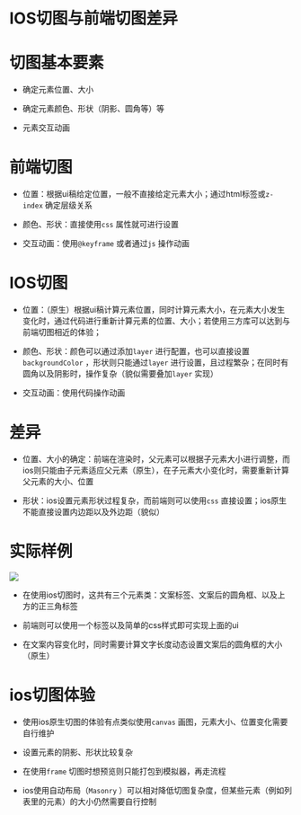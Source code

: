# IOS切图与前端切图差异
# 切图基本要素

- 确定元素位置、大小

- 确定元素颜色、形状（阴影、圆角等）等

- 元素交互动画

# 前端切图

- 位置：根据ui稿给定位置，一般不直接给定元素大小；通过html标签或`z-index` 确定层级关系

- 颜色、形状：直接使用`css` 属性就可进行设置

- 交互动画：使用`@keyframe` 或者通过`js` 操作动画

# IOS切图

- 位置：（原生）根据ui稿计算元素位置，同时计算元素大小，在元素大小发生变化时，通过代码进行重新计算元素的位置、大小；若使用三方库可以达到与前端切图相近的体验；

- 颜色、形状：颜色可以通过添加`layer` 进行配置，也可以直接设置`backgroundColor` ，形状则只能通过`layer` 进行设置，且过程繁杂；在同时有圆角以及阴影时，操作复杂（貌似需要叠加`layer` 实现）

- 交互动画：使用代码操作动画

# 差异

- 位置、大小的确定：前端在渲染时，父元素可以根据子元素大小进行调整，而ios则只能由子元素适应父元素（原生），在子元素大小变化时，需要重新计算父元素的大小、位置

- 形状：ios设置元素形状过程复杂，而前端则可以使用`css` 直接设置；ios原生不能直接设置内边距以及外边距（貌似）

# 实际样例

![](https://tcs-devops.aliyuncs.com/storage/11291496a6d855d2e0b5f9c30868e64c3fe6?Signature=eyJhbGciOiJIUzI1NiIsInR5cCI6IkpXVCJ9.eyJBcHBJRCI6IjVlNzQ4MmQ2MjE1MjJiZDVjN2Y5YjMzNSIsIl9hcHBJZCI6IjVlNzQ4MmQ2MjE1MjJiZDVjN2Y5YjMzNSIsIl9vcmdhbml6YXRpb25JZCI6IiIsImV4cCI6MTY1MjUwMTM4MywiaWF0IjoxNjUxODk2NTgzLCJyZXNvdXJjZSI6Ii9zdG9yYWdlLzExMjkxNDk2YTZkODU1ZDJlMGI1ZjljMzA4NjhlNjRjM2ZlNiJ9._AxF3jgjfv64gq0ev57S59r56KdaBqawFd6Zv6CAiRI&download=image.png "")

- 在使用ios切图时，这共有三个元素类：文案标签、文案后的圆角框、以及上方的正三角标签

- 前端则可以使用一个标签以及简单的css样式即可实现上面的ui

- 在文案内容变化时，同时需要计算文字长度动态设置文案后的圆角框的大小（原生）

# ios切图体验

- 使用ios原生切图的体验有点类似使用`canvas` 画图，元素大小、位置变化需要自行维护

- 设置元素的阴影、形状比较复杂

- 在使用`frame` 切图时想预览则只能打包到模拟器，再走流程

- ios使用自动布局（`Masonry` ）可以相对降低切图复杂度，但某些元素（例如列表里的元素）的大小仍然需要自行控制









